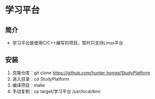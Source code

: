 # 学习平台
## 简介
- 学习平台是使用C/C++编写的项目，暂时只支持Linux平台
## 安装
1. 克隆仓库：git clone https://github.com/hunter-hongg/StudyPlatform 
2. 进入目录：cd StudyPlatform
3. 编译项目：make
4. 手动复制：cp target/学习平台 /usr/local/bin/ 
